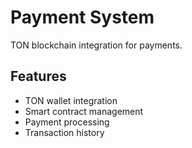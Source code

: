 # Payment System

TON blockchain integration for payments.

## Features
- TON wallet integration
- Smart contract management
- Payment processing
- Transaction history